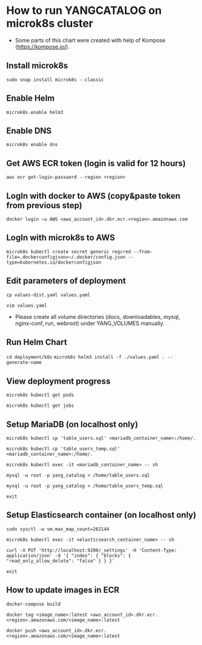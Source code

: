 How to run YANGCATALOG on microk8s cluster
===

* Some parts of this chart were created with help of Kompose (https://kompose.io/).

## Install microk8s

`sudo snap install microk8s --classic`

## Enable Helm

`microk8s.enable helm3`

## Enable DNS

`microk8s enable dns`

## Get AWS ECR token (login is valid for 12 hours)

`aws ecr get-login-password --region <region>`

## LogIn with docker to AWS (copy&paste token from previous step)

`docker login –u AWS <aws_account_id>.dkr.ecr.<region>.amazonaws.com`

## LogIn with microk8s to AWS

`microk8s kubectl create secret generic regcred --from-file=.dockerconfigjson=~/.docker/config.json --type=kubernetes.io/dockerconfigjson`

## Edit parameters of deployment

`cp values-dist.yaml values.yaml`

`vim values.yaml`

* Please create all volume directories (docs, downloadables, mysql, nginx-conf, run, webroot) under YANG_VOLUMES manually.

## Run Helm Chart

`cd deployment/k8s`
`microk8s helm3 install -f ./values.yaml . --generate-name`

## View deployment progress

`microk8s kubectl get pods`

`microk8s kubectl get jobs`

## Setup MariaDB (on localhost only)

`microk8s kubectl cp 'table_users.sql' <mariadb_container_name>:/home/.`

`microk8s kubectl cp 'table_users_temp.sql' <mariadb_container_name>:/home/.`

`microk8s kubectl exec -it <mariadb_container_name> -- sh`

`mysql -u root -p yang_catalog < /home/table_users.sql`

`mysql -u root -p yang_catalog < /home/table_users_temp.sql`

`exit`

## Setup Elasticsearch container (on localhost only)

`sudo sysctl -w vm.max_map_count=262144`

`microk8s kubectl exec -it <elasticsearch_container_name> -- sh`

`curl -X PUT 'http://localhost:9200/_settings' -H 'Content-Type: application/json' -d '{ "index": { "blocks": { "read_only_allow_delete": "false" } } }'`

`exit`

## How to update images in ECR

`docker-compose build`

`docker tag <image_name>:latest <aws_account_id>.dkr.ecr.<region>.amazonaws.com/<image_name>:latest`

`docker push <aws_account_id>.dkr.ecr.<region>.amazonaws.com/<image_name>:latest`
